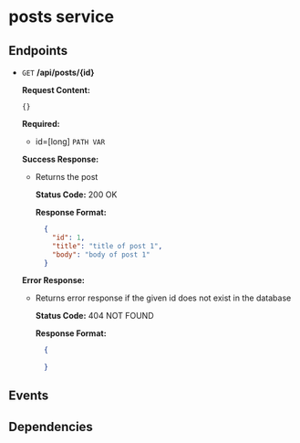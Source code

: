 # posts service

## Endpoints

* `GET` **/api/posts/{id}**

  **Request Content:**
  
      {}

  **Required:**
  
   * id=[long] `PATH VAR`
     
   **Success Response:**
   
   * Returns the post
   
      **Status Code:** 200 OK
   
      **Response Format:** 

        ```JSON
          {
            "id": 1,
            "title": "title of post 1",
            "body": "body of post 1"
          }
        ```
        
   **Error Response:**
   
   * Returns error response if the given id does not exist in the database
   
      **Status Code:** 404 NOT FOUND
   
      **Response Format:** 

        ```JSON
          {
            
          }
        ```
        
    

## Events

## Dependencies
